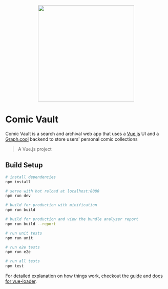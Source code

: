 <p align="center"><img align="center" height="300px" src="http://i.imgur.com/HTsD17J.png"/></p>

# Comic Vault

Comic Vault is a search and archival web app that uses a [Vue.js](https://vuejs.org/) UI and a [Graph.cool](https://www.graph.cool/) backend to store users' personal comic collections

> A Vue.js project

## Build Setup

``` bash
# install dependencies
npm install

# serve with hot reload at localhost:8080
npm run dev

# build for production with minification
npm run build

# build for production and view the bundle analyzer report
npm run build --report

# run unit tests
npm run unit

# run e2e tests
npm run e2e

# run all tests
npm test
```

For detailed explanation on how things work, checkout the [guide](http://vuejs-templates.github.io/webpack/) and [docs for vue-loader](http://vuejs.github.io/vue-loader).
